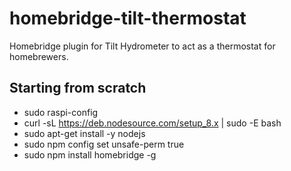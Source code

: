 # homebridge-tilt-thermostat
Homebridge plugin for Tilt Hydrometer to act as a thermostat for homebrewers.


## Starting from scratch
* sudo raspi-config
* curl -sL https://deb.nodesource.com/setup_8.x | sudo -E bash
* sudo apt-get install -y nodejs
* sudo npm config set unsafe-perm true
* sudo npm install homebridge -g
